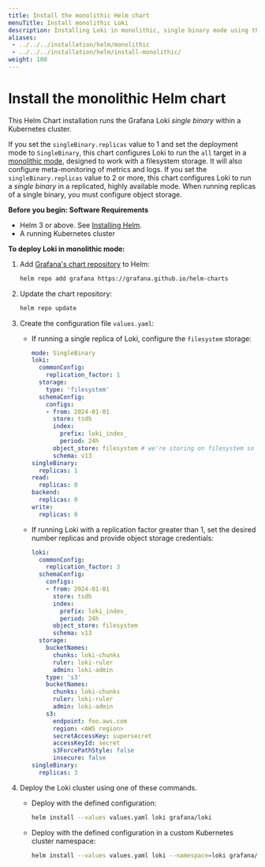 ```yaml
---
title: Install the monolithic Helm chart
menuTitle: Install monolithic Loki
description: Installing Loki in monolithic, single binary mode using the Helm chart.
aliases:
 - ../../../installation/helm/monolithic
 - ../../../installation/helm/install-monolithic/
weight: 100
---
```


# Install the monolithic Helm chart

This Helm Chart installation runs the Grafana Loki *single binary* within a Kubernetes cluster.

If you set the `singleBinary.replicas` value to 1 and set the deployment mode to `SingleBinary`, this chart configures Loki to run the `all` target in a [monolithic mode](https://grafana.com/docs/loki/<LOKI_VERSION>/get-started/deployment-modes/#monolithic-mode), designed to work with a filesystem storage. It will also configure meta-monitoring of metrics and logs.
If you set the `singleBinary.replicas` value to 2 or more, this chart configures Loki to run a *single binary* in a replicated, highly available mode.  When running replicas of a single binary, you must configure object storage.

**Before you begin: Software Requirements**

- Helm 3 or above. See [Installing Helm](https://helm.sh/docs/intro/install/).
- A running Kubernetes cluster

**To deploy Loki in monolithic mode:**

1. Add [Grafana's chart repository](https://github.com/grafana/helm-charts) to Helm:

    ```bash
    helm repo add grafana https://grafana.github.io/helm-charts
    ```

1. Update the chart repository:

    ```bash
    helm repo update
    ```

1. Create the configuration file `values.yaml`:

    - If running a single replica of Loki, configure the `filesystem` storage:

      ```yaml
      mode: SingleBinary
      loki:
        commonConfig:
          replication_factor: 1
        storage:
          type: 'filesystem'
        schemaConfig:
          configs:
          - from: 2024-01-01
            store: tsdb
            index:
              prefix: loki_index_
              period: 24h
            object_store: filesystem # we're storing on filesystem so there's no real persistence here.
            schema: v13
      singleBinary:
        replicas: 1
      read:
        replicas: 0
      backend:
        replicas: 0
      write:
        replicas: 0
      ```

    - If running Loki with a replication factor greater than 1, set the desired number replicas and provide object storage credentials:

      ```yaml
      loki:
        commonConfig:
          replication_factor: 3
        schemaConfig:
          configs:
          - from: 2024-01-01
            store: tsdb
            index:
              prefix: loki_index_
              period: 24h
            object_store: filesystem
            schema: v13
        storage:
          bucketNames:
            chunks: loki-chunks
            ruler: loki-ruler
            admin: loki-admin
          type: 's3'
          bucketNames:
            chunks: loki-chunks
            ruler: loki-ruler
            admin: loki-admin
          s3:
            endpoint: foo.aws.com
            region: <AWS region>
            secretAccessKey: supersecret
            accessKeyId: secret
            s3ForcePathStyle: false
            insecure: false
      singleBinary:
        replicas: 3
      ```

1. Deploy the Loki cluster using one of these commands.

    - Deploy with the defined configuration:

        ```bash
        helm install --values values.yaml loki grafana/loki
        ```

    - Deploy with the defined configuration in a custom Kubernetes cluster namespace:

        ```bash
        helm install --values values.yaml loki --namespace=loki grafana/loki
        ```

